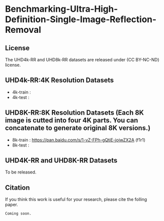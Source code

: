 # Benchmarking-Ultra-High-Definition-Single-Image-Reflection-Removal

## License

The UHD4k-RR and UHD8k-RR datasets are released under (CC BY-NC-ND) license.

## UHD4k-RR:4K Resolution Datasets

- 4k-train : 
- 4k-test  : 

## UHD8K-RR:8K Resolution Datasets (Each 8K image is cutted into four 4K parts. You can concatenate to generate original 8K versions.)

- 8k-train : https://pan.baidu.com/s/1-vZ-FPh-gQtiE-jojwZX2A (f1r1)
- 8k-test  : 

## UHD4K-RR and UHD8K-RR Datasets

To be released.

## Citation

If you think this work is useful for your research, please cite the folling paper.

```
Coming soon.

```
